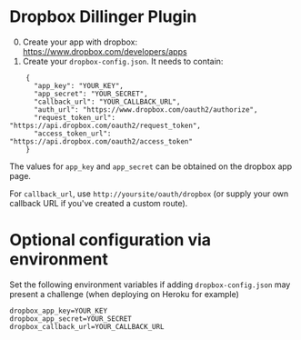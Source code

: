 Dropbox Dillinger Plugin
==

0. Create your app with dropbox:  https://www.dropbox.com/developers/apps
1. Create your `dropbox-config.json`.  It needs to contain:

```
    {
      "app_key": "YOUR_KEY",
      "app_secret": "YOUR_SECRET",
      "callback_url": "YOUR_CALLBACK_URL",
      "auth_url": "https://www.dropbox.com/oauth2/authorize",
      "request_token_url": "https://api.dropbox.com/oauth2/request_token",
      "access_token_url": "https://api.dropbox.com/oauth2/access_token"
    }
```
The values for `app_key` and `app_secret` can be obtained on the dropbox app page.

For `callback_url`, use `http://yoursite/oauth/dropbox` (or supply your own callback URL if you've created a custom route).

Optional configuration via environment
==

Set the following environment variables if adding `dropbox-config.json` may present a challenge (when deploying on Heroku for example)

    dropbox_app_key=YOUR_KEY
    dropbox_app_secret=YOUR_SECRET
    dropbox_callback_url=YOUR_CALLBACK_URL
